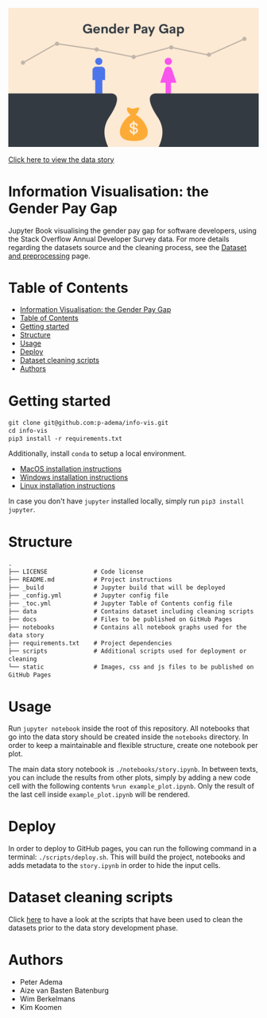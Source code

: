 ![gender pay gap banner](./static/images/banner.png?)

[Click here to view the data story](https://p-adema.github.io/info-vis/)

# Information Visualisation: the Gender Pay Gap

Jupyter Book visualising the gender pay gap for software developers,
using the Stack Overflow Annual Developer Survey data. For more details
regarding the datasets source and the cleaning process, see the
[Dataset and preprocessing](./docs/dataset-preprocessing.md) page.

# Table of Contents

- [Information Visualisation: the Gender Pay Gap](#information-visualisation-the-gender-pay-gap)
- [Table of Contents](#table-of-contents)
- [Getting started](#getting-started)
- [Structure](#structure)
- [Usage](#usage)
- [Deploy](#deploy)
- [Dataset cleaning scripts](#dataset-cleaning-scripts)
- [Authors](#authors)

# Getting started

```
git clone git@github.com:p-adema/info-vis.git
cd info-vis
pip3 install -r requirements.txt
```

Additionally, install `conda` to setup a local environment.
- [MacOS installation instructions](https://docs.conda.io/projects/conda/en/latest/user-guide/install/macos.html)
- [Windows installation instructions](https://docs.conda.io/projects/conda/en/latest/user-guide/install/windows.html)
- [Linux installation instructions](https://docs.conda.io/projects/conda/en/latest/user-guide/install/linux.html)

In case you don't have `jupyter` installed locally, simply run `pip3 install jupyter`.

# Structure

```
.
├── LICENSE             # Code license
├── README.md           # Project instructions
├── _build              # Jupyter build that will be deployed
├── _config.yml         # Jupyter config file
├── _toc.yml            # Jupyter Table of Contents config file
├── data                # Contains dataset including cleaning scripts
├── docs                # Files to be published on GitHub Pages
├── notebooks           # Contains all notebook graphs used for the data story
├── requirements.txt    # Project dependencies
├── scripts             # Additional scripts used for deployment or cleaning
└── static              # Images, css and js files to be published on GitHub Pages
```

# Usage

Run `jupyter notebook` inside the root of this repository. All notebooks that go
into the data story should be created inside the `notebooks` directory. In order
to keep a maintainable and flexible structure, create one notebook per plot.

The main data story notebook is `./notebooks/story.ipynb`. In between texts, you
can include the results from other plots, simply by adding a new code cell with
the following contents `%run example_plot.ipynb`. Only the result of the last
cell inside `example_plot.ipynb` will be rendered.

# Deploy

In order to deploy to GitHub pages, you can run the following command in a
terminal: `./scripts/deploy.sh`. This will build the project, notebooks and adds
metadata to the `story.ipynb` in order to hide the input cells.

# Dataset cleaning scripts

Click [here](./scripts/cleaning/) to have a look at the scripts that have been
used to clean the datasets prior to the data story development phase.

# Authors
- Peter Adema
- Aize van Basten Batenburg
- Wim Berkelmans
- Kim Koomen
